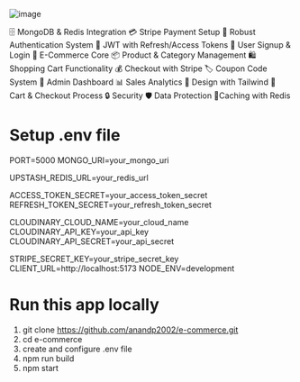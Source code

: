 ![image](https://github.com/user-attachments/assets/cad844c2-e8f2-4f74-8a46-cba34a6ee1c4)

🗄️ MongoDB & Redis Integration
💳 Stripe Payment Setup
🔐 Robust Authentication System
🔑 JWT with Refresh/Access Tokens
📝 User Signup & Login
🛒 E-Commerce Core
📦 Product & Category Management
🛍️ Shopping Cart Functionality
💰 Checkout with Stripe
🏷️ Coupon Code System
👑 Admin Dashboard
📊 Sales Analytics
🎨 Design with Tailwind
🛒 Cart & Checkout Process
🔒 Security
🛡️ Data Protection
🚀Caching with Redis

# Setup .env file
  PORT=5000
  MONGO_URI=your_mongo_uri
  
  UPSTASH_REDIS_URL=your_redis_url
  
  ACCESS_TOKEN_SECRET=your_access_token_secret
  REFRESH_TOKEN_SECRET=your_refresh_token_secret
  
  CLOUDINARY_CLOUD_NAME=your_cloud_name
  CLOUDINARY_API_KEY=your_api_key
  CLOUDINARY_API_SECRET=your_api_secret
  
  STRIPE_SECRET_KEY=your_stripe_secret_key
  CLIENT_URL=http://localhost:5173
  NODE_ENV=development

# Run this app locally
  1. git clone https://github.com/anandp2002/e-commerce.git
  2. cd e-commerce
  3. create and configure .env file
  4. npm run build
  5. npm start
